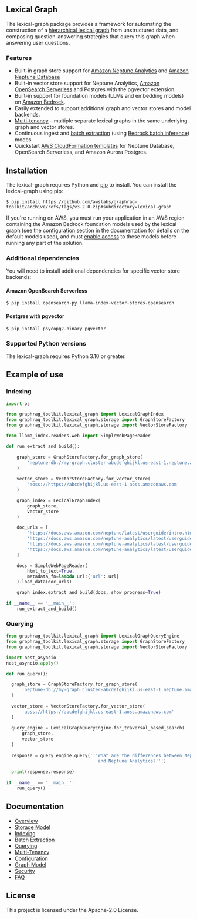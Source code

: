 ## Lexical Graph

The lexical-graph package provides a framework for automating the construction of a [hierarchical lexical graph](../docs/lexical-graph/graph-model.md) from unstructured data, and composing question-answering strategies that query this graph when answering user questions. 

### Features

  - Built-in graph store support for [Amazon Neptune Analytics](https://docs.aws.amazon.com/neptune-analytics/latest/userguide/what-is-neptune-analytics.html) and [Amazon Neptune Database](https://docs.aws.amazon.com/neptune/latest/userguide/intro.html) 
  - Built-in vector store support for Neptune Analytics, [Amazon OpenSearch Serverless](https://docs.aws.amazon.com/opensearch-service/latest/developerguide/serverless.html) and Postgres with the pgvector extension.
  - Built-in support for foundation models (LLMs and embedding models) on [Amazon Bedrock](https://docs.aws.amazon.com/bedrock/).
  - Easily extended to support additional graph and vector stores and model backends.
  - [Multi-tenancy](../docs/lexical-graph/multi-tenancy.md) – multiple separate lexical graphs in the same underlying graph and vector stores.
  - Continuous ingest and [batch extraction](../docs/lexical-graph/batch-extraction.md) (using [Bedrock batch inference](https://docs.aws.amazon.com/bedrock/latest/userguide/batch-inference.html)) modes.
  - Quickstart [AWS CloudFormation templates](../examples/lexical-graph/cloudformation-templates/) for Neptune Database, OpenSearch Serverless, and Amazon Aurora Postgres.

## Installation

The lexical-graph requires Python and [pip](http://www.pip-installer.org/en/latest/) to install. You can install the lexical-graph using pip:

```
$ pip install https://github.com/awslabs/graphrag-toolkit/archive/refs/tags/v3.2.0.zip#subdirectory=lexical-graph
```

If you're running on AWS, you must run your application in an AWS region containing the Amazon Bedrock foundation models used by the lexical graph (see the [configuration](../docs/lexical-graph/configuration.md#graphragconfig) section in the documentation for details on the default models used), and must [enable access](https://docs.aws.amazon.com/bedrock/latest/userguide/model-access.html) to these models before running any part of the solution.

### Additional dependencies

You will need to install additional dependencies for specific vector store backends:

#### Amazon OpenSearch Serverless

```
$ pip install opensearch-py llama-index-vector-stores-opensearch
```

#### Postgres with pgvector

```
$ pip install psycopg2-binary pgvector
```

### Supported Python versions

The lexical-graph requires Python 3.10 or greater.

## Example of use

### Indexing

```python
import os

from graphrag_toolkit.lexical_graph import LexicalGraphIndex
from graphrag_toolkit.lexical_graph.storage import GraphStoreFactory
from graphrag_toolkit.lexical_graph.storage import VectorStoreFactory

from llama_index.readers.web import SimpleWebPageReader

def run_extract_and_build():

    graph_store = GraphStoreFactory.for_graph_store(
        'neptune-db://my-graph.cluster-abcdefghijkl.us-east-1.neptune.amazonaws.com'
    )
    
    vector_store = VectorStoreFactory.for_vector_store(
        'aoss://https://abcdefghijkl.us-east-1.aoss.amazonaws.com'
    )

    graph_index = LexicalGraphIndex(
        graph_store, 
        vector_store
    )

    doc_urls = [
        'https://docs.aws.amazon.com/neptune/latest/userguide/intro.html',
        'https://docs.aws.amazon.com/neptune-analytics/latest/userguide/what-is-neptune-analytics.html',
        'https://docs.aws.amazon.com/neptune-analytics/latest/userguide/neptune-analytics-features.html',
        'https://docs.aws.amazon.com/neptune-analytics/latest/userguide/neptune-analytics-vs-neptune-database.html'
    ]

    docs = SimpleWebPageReader(
        html_to_text=True,
        metadata_fn=lambda url:{'url': url}
    ).load_data(doc_urls)

    graph_index.extract_and_build(docs, show_progress=True)

if __name__ == '__main__':
    run_extract_and_build()
```

### Querying

```python
from graphrag_toolkit.lexical_graph import LexicalGraphQueryEngine
from graphrag_toolkit.lexical_graph.storage import GraphStoreFactory
from graphrag_toolkit.lexical_graph.storage import VectorStoreFactory

import nest_asyncio
nest_asyncio.apply()

def run_query():

  graph_store = GraphStoreFactory.for_graph_store(
      'neptune-db://my-graph.cluster-abcdefghijkl.us-east-1.neptune.amazonaws.com'
  )
  
  vector_store = VectorStoreFactory.for_vector_store(
      'aoss://https://abcdefghijkl.us-east-1.aoss.amazonaws.com'
  )
  
  query_engine = LexicalGraphQueryEngine.for_traversal_based_search(
      graph_store, 
      vector_store
  )
  
  response = query_engine.query('''What are the differences between Neptune Database 
                                   and Neptune Analytics?''')
  
  print(response.response)
  
if __name__ == '__main__':
    run_query()
```

## Documentation

  - [Overview](../docs/lexical-graph/overview.md)
  - [Storage Model](../docs/lexical-graph/storage-model.md) 
  - [Indexing](../docs/lexical-graph/indexing.md) 
  - [Batch Extraction](../docs/lexical-graph/batch-extraction.md) 
  - [Querying](../docs/lexical-graph/querying.md) 
  - [Multi-Tenancy](../docs/lexical-graph/multi-tenancy.md) 
  - [Configuration](../docs/lexical-graph/configuration.md) 
  - [Graph Model](../docs/lexical-graph/graph-model.md)
  - [Security](../docs/lexical-graph/security.md)
  - [FAQ](../docs/lexical-graph/faq.md)


## License

This project is licensed under the Apache-2.0 License.

